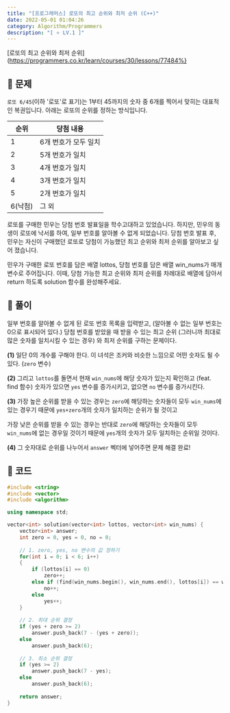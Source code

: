 ```yaml
---
title: "[프로그래머스] 로또의 최고 순위와 최저 순위 (C++)"
date: 2022-05-01 01:04:26
category: Algorithm/Programmers
description: "[ ⭐️ LV.1 ]"
---
```


[로또의 최고 순위와 최저 순위](https://programmers.co.kr/learn/courses/30/lessons/77484%}

## 🌟 문제

`로또 6/45`(이하 '로또'로 표기)는 1부터 45까지의 숫자 중 6개를 찍어서 맞히는 대표적인 복권입니다. 아래는 로또의 순위를 정하는 방식입니다.

| 순위 | 당첨 내용 |
| --- | --- |
| 1 | 6개 번호가 모두 일치 |
| 2 | 5개 번호가 일치 |
| 3 | 4개 번호가 일치 |
| 4 | 3개 번호가 일치 |
| 5 | 2개 번호가 일치 |
| 6(낙첨) | 그 외 |

로또를 구매한 민우는 당첨 번호 발표일을 학수고대하고 있었습니다. 하지만, 민우의 동생이 로또에 낙서를 하여, 일부 번호를 알아볼 수 없게 되었습니다. 당첨 번호 발표 후, 민우는 자신이 구매했던 로또로 당첨이 가능했던 최고 순위와 최저 순위를 알아보고 싶어 졌습니다.

민우가 구매한 로또 번호를 담은 배열 lottos, 당첨 번호를 담은 배열 win_nums가 매개변수로 주어집니다. 이때, 당첨 가능한 최고 순위와 최저 순위를 차례대로 배열에 담아서 return 하도록 solution 함수를 완성해주세요.

## 🌟 풀이

일부 번호를 알아볼 수 없게 된 로또 번호 목록을 입력받고, (알아볼 수 없는 일부 번호는 0으로 표시되어 있다.) 당첨 번호를 받았을 때 받을 수 있는 최고 순위 (그러니까 최대로 많은 숫자를 일치시킬 수 있는 경우) 와 최저 순위를 구하는 문제이다.

**(1)** 일단 0의 개수를 구해야 한다. 이 녀석은 조커와 비슷한 느낌으로 어떤 숫자도 될 수 있다. (`zero` 변수)

**(2)** 그리고 `lottos`를 돌면서 현재 `win_nums`에 해당 숫자가 있는지 확인하고 (feat. find 함수) 숫자가 있으면 `yes` 변수를 증가시키고, 없으면 `no` 변수를 증가시킨다.

**(3)** 가장 높은 순위를 받을 수 있는 경우는 `zero`에 해당하는 숫자들이 모두 `win_nums`에 있는 경우기 때문에 `yes+zero`개의 숫자가 일치하는 순위가 될 것이고

가장 낮은 순위를 받을 수 있는 경우는 반대로 `zero`에 해당하는 숫자들이 모두 `win_nums`에 없는 경우일 것이기 때문에 `yes`개의 숫자가 모두 일치하는 순위일 것이다.

**(4)** 그 숫자대로 순위를 나누어서 `answer` 벡터에 넣어주면 문제 해결 완료!

## 🌟 코드

```cpp
#include <string>
#include <vector>
#include <algorithm>

using namespace std;

vector<int> solution(vector<int> lottos, vector<int> win_nums) {
    vector<int> answer;
    int zero = 0, yes = 0, no = 0;
    
    // 1. zero, yes, no 변수의 값 정하기
    for(int i = 0; i < 6; i++)
    {
        if (lottos[i] == 0)
            zero++;
        else if (find(win_nums.begin(), win_nums.end(), lottos[i]) == win_nums.end())
            no++;
        else
            yes++;
    }
    
    // 2. 최대 순위 결정
    if (yes + zero >= 2)
        answer.push_back(7 - (yes + zero));
    else
        answer.push_back(6);
    
    // 3. 최소 순위 결정
    if (yes >= 2)
        answer.push_back(7 - yes);
    else
        answer.push_back(6);
    
    return answer;
}
```